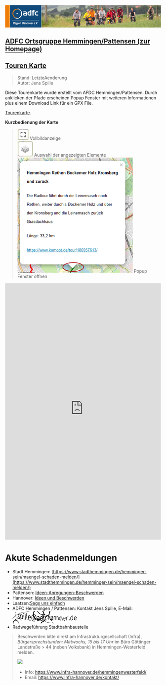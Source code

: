 [![](../img/banner.png)](http://www.adfc-hannover.de/)

## [ADFC Ortsgruppe Hemmingen/Pattensen (zur Homepage)](http://adfc-hemmingen-pattensen.github.io/)

## [Touren Karte](http://adfc-hemmingen-pattensen.github.io/MaengelKarte)

> Stand: LetzteAenderung  
> Autor: Jens Spille

Diese Tourenkarte wurde erstellt vom AFDC Hemmingen/Pattensen. Durch anklicken der Pfade erscheinen Popup Fenster mit weiteren Informationen plus einem Download Link für ein GPX File.

[Tourenkarte](https://adfc-hemmingen-pattensen.github.io/Touren/Touren.html).  

**Kurzbedienung der Karte**

> ![](img\IconVollbild.png)  Vollbildanzeige  
> ![](img\IconLayers.png)  Auswahl der angezeigten Elemente  
> ![](img\KlickAnleitung.png) Popup Fenster öffnen

<iframe width="100%" height="830px" frameBorder="0" allowfullscreen=true src="https://adfc-hemmingen-pattensen.github.io/Touren/Touren.html"></iframe>

# Akute Schadenmeldungen

- Stadt Hemmingen: [https://www.stadthemmingen.de/hemminger-sein/maengel-schaden-melden/](https://www.stadthemmingen.de/hemminger-sein/maengel-schaden-melden/)
- Pattensen: [Ideen-Anregungen-Beschwerden](https://www.pattensen.de/B%C3%BCrger-Familie/Ideen-Anregungen-Beschwerden)
- Hannover: [Ideen und Beschwerden](https://e-government.hannover-stadt.de/impulsweb.nsf/)
- Laatzen:[Sags uns einfach](https://www.laatzen.de/de/sags-uns-einfach.html)
- ADFC Hemmingen / Pattensen: Kontakt Jens Spille, E-Mail: ![](img\captchaEmail.png)
- Radwegeführung Stadtbahnbaustelle

> Beschwerden bitte direkt am Infrastrukturgesellschaft (Infra), *Bürgersprechstunden: Mittwochs, 15 bis 17 Uhr* im Büro Göttinger Landstraße > 44 (neben Volksbank) in Hemmingen-Westerfeld melden.
> 
> ![](https://i.imgur.com/uFiSpSh.png)
> 
> - Info: https://www.infra-hannover.de/hemmingenwesterfeld/
> - Email: https://www.infra-hannover.de/kontakt/

